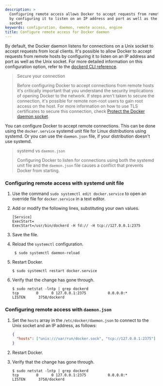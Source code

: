 ```yaml
---
description: >
  Configuring remote access allows Docker to accept requests from remote hosts
  by configuring it to listen on an IP address and port as well as the Unix
  socket
keywords: configuration, daemon, remote access, engine
title: Configure remote access for Docker daemon
---
```


By default, the Docker daemon listens for connections on a Unix socket to accept
requests from local clients. It's possible to allow Docker to accept requests
from remote hosts by configuring it to listen on an IP address and port as well
as the Unix socket. For more detailed information on this configuration option,
refer to the
[dockerd CLI reference](/engine/reference/commandline/dockerd/#bind-docker-to-another-hostport-or-a-unix-socket).

<!-- prettier-ignore -->
> Secure your connection
>
> Before configuring Docker to accept connections from remote hosts it's
> critically important that you understand the security implications of opening
> Docker to the network. If steps aren't taken to secure the connection, it's
> possible for remote non-root users to gain root access on the host. For more
> information on how to use TLS certificates to secure this connection, check
> [Protect the Docker daemon socket](../../engine/security/protect-access.md).


You can configure Docker to accept remote connections. This can be done using
the `docker.service` systemd unit file for Linux distributions using systemd. Or
you can use the `daemon.json` file, if your distribution doesn't use systemd.

> systemd vs `daemon.json`
>
> Configuring Docker to listen for connections using both the systemd unit file
> and the `daemon.json` file causes a conflict that prevents Docker from
> starting.

### Configuring remote access with systemd unit file

1. Use the command `sudo systemctl edit docker.service` to open an override file
   for `docker.service` in a text editor.

2. Add or modify the following lines, substituting your own values.

   ```systemd
   [Service]
   ExecStart=
   ExecStart=/usr/bin/dockerd -H fd:// -H tcp://127.0.0.1:2375
   ```

3. Save the file.

4. Reload the `systemctl` configuration.

   ```console
    $ sudo systemctl daemon-reload
   ```

5. Restart Docker.

   ```console
   $ sudo systemctl restart docker.service
   ```

6. Verify that the change has gone through.

   ```console
   $ sudo netstat -lntp | grep dockerd
   tcp        0      0 127.0.0.1:2375          0.0.0.0:*               LISTEN      3758/dockerd
   ```

### Configuring remote access with `daemon.json`

1. Set the `hosts` array in the `/etc/docker/daemon.json` to connect to the Unix
   socket and an IP address, as follows:

   ```json
   {
     "hosts": ["unix:///var/run/docker.sock", "tcp://127.0.0.1:2375"]
   }
   ```

2. Restart Docker.

3. Verify that the change has gone through.

   ```console
   $ sudo netstat -lntp | grep dockerd
   tcp        0      0 127.0.0.1:2375          0.0.0.0:*               LISTEN      3758/dockerd
   ```

